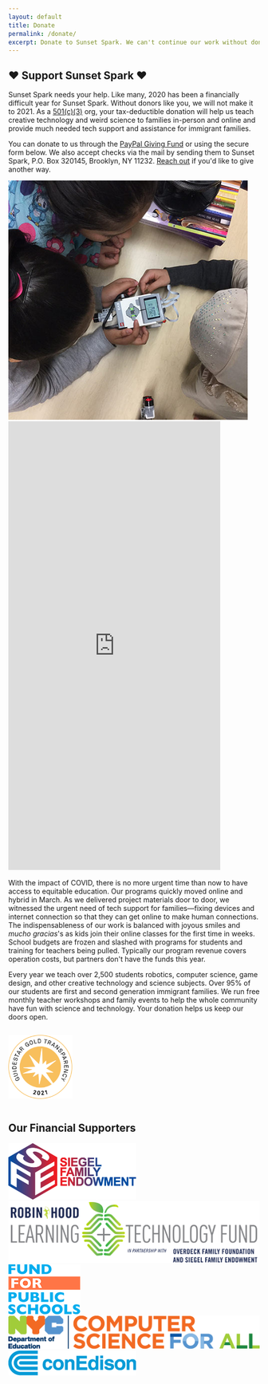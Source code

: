 ```yaml
---
layout: default
title: Donate
permalink: /donate/
excerpt: Donate to Sunset Spark. We can't continue our work without donors like you. Your tax-deductible donation will help us bring more creative tech & science programs to immigrant families in Brooklyn.
---
```

<section>
  <h2 class="section-heading"><span>&#9829; Support Sunset Spark &#9829;</span></h2>

  <p>Sunset Spark needs your help. Like many, 2020 has been a financially difficult year for Sunset Spark. Without donors like you, we will not make it to 2021. As a <a class="bold-link" href="https://www.guidestar.org/profile/45-4683418">501(c)(3)</a> org, your tax-deductible donation will help us teach creative technology and weird science to families in-person and online and provide much needed tech support and assistance for immigrant families.</p>

  <p>You can donate to us through the <a class="bold-link" href="https://paypal.com/us/fundraiser/charity/1524212">PayPal Giving Fund</a> or using the secure form below. We also accept checks via the mail by sending them to Sunset Spark, P.O. Box 320145, Brooklyn, NY 11232. <a class="bold-link" href="mailto:hello@sunsetspark.org">Reach out</a> if you'd like to give another way.</p>

  <div class="grid wrap">
    <div class="unit half align-right center-on-mobiles">
      <img id="animated-gallery-image" src="/img/gallery_frame.jpg" alt="Collage of Classes" />
    </div>
    <div class="unit half">
      <div class="donorbox-wrap">
        <script src="https://donorbox.org/widget.js" paypalExpress="false"></script>
        <iframe allowpaymentrequest="" frameborder="0" loading="eager" height="900px" name="donorbox" scrolling="no" seamless="seamless" src="https://donorbox.org/embed/support-sunset-spark?default_interval=o" style="max-width: 425px; max-height:none!important" width="100%"></iframe>
      </div>
    </div>
  </div>

  <p style="padding-top: 0;">With the impact of COVID, there is no more urgent time than now to have access to equitable education. Our programs quickly moved online and hybrid in March. As we delivered project materials door to door, we witnessed the urgent need of tech support for families—fixing devices and internet connection so that they can get online to make human connections. The indispensableness of our work is balanced with joyous smiles and <i>mucho gracias</i>'s as kids join their online classes for the first time in weeks. School budgets are frozen and slashed with programs for students and training for teachers being pulled. Typically our program revenue covers operation costs, but partners don't have the funds this year.</p>

  <p>Every year we teach over 2,500 students robotics, computer science, game design, and other creative technology and science subjects. Over 95% of our students are first and second generation immigrant families. We run free monthly teacher workshops and family events to help the whole community have fun with science and technology. Your donation helps us keep our doors open.
  </p>

  <img style="padding: 1em 0; max-width: 128px;" class="img-center" src="/img/gs_gold.svg" />

</section>
<section>
  <h2 class="section-heading">Our Financial Supporters</h2>
  <img class="funder-logo img-center" src="/img/partners/sfe-logo.png" />
  <div class="grid wrap">
    <div class="unit two-thirds center-on-mobiles"><img class="funder-logo img-center" src="/img/partners/robinhood-logo.png" /></div>
    <div class="unit one-third center-on-mobiles"><img class="funder-logo img-center" src="/img/partners/f4ps-logo.png" /></div>
  </div>
  <div class="grid wrap">
    <div class="unit two-thirds center-on-mobiles"><img class="funder-logo img-center" src="/img/partners/cs4all-logo.png" /></div>
    <div class="unit one-third center-on-mobiles"><img class="funder-logo img-center" src="/img/partners/coned-logo.png" /></div>
  </div>
</section>

<script>
  window.addEventListener('load', function() {
      let animatedUrl = '/img/gallery_animated.gif';
      let image = new Image()
      image.addEventListener('load', () => document.getElementById('animated-gallery-image').src = animatedUrl)
      image.src = animatedUrl
  })
</script>
